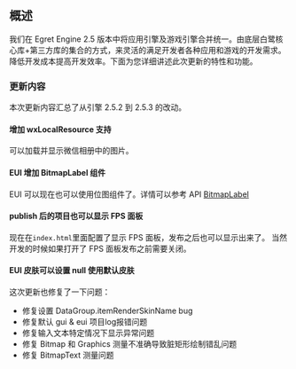 ## 概述

我们在 Egret Engine 2.5 版本中将应用引擎及游戏引擎合并统一。由底层白鹭核心库+第三方库的集合的方式，来灵活的满足开发者各种应用和游戏的开发需求。降低开发成本提高开发效率。下面为您详细讲述此次更新的特性和功能。

### 更新内容

本次更新内容汇总了从引擎 2.5.2 到 2.5.3 的改动。

#### 增加 wxLocalResource 支持

可以加载并显示微信相册中的图片。

#### EUI 增加 BitmapLabel 组件
EUI 可以现在也可以使用位图组件了。详情可以参考 API [BitmapLabel](http://edn.egret.com/cn/index.php/apidoc/egret243/name/eui.BitmapLabel)
#### publish 后的项目也可以显示 FPS 面板
现在在`index.html`里面配置了显示 FPS 面板，发布之后也可以显示出来了。
当然开发的时候如果打开了 FPS 面板发布之前需要关闭。

#### EUI 皮肤可以设置 null 使用默认皮肤

这次更新也修复了一下问题：

* 修复设置 DataGroup.itemRenderSkinName bug
* 修复默认 gui & eui 项目log报错问题
* 修复输入文本特定情况下显示异常问题
* 修复 Bitmap 和 Graphics 测量不准确导致脏矩形绘制错乱问题
* 修复 BitmapText 测量问题

